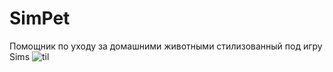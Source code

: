 # SimPet

Помощник по уходу за домашними животными стилизованный под игру Sims
![til](.//home/garrison/Изображения/SimPet/preview.gif)
